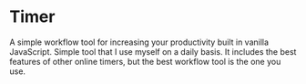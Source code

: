 # Timer
A simple workflow tool for increasing your productivity built in vanilla JavaScript. Simple tool that I use myself on a daily basis. It includes the best features of other online timers, but the best workflow tool is the one you use.




